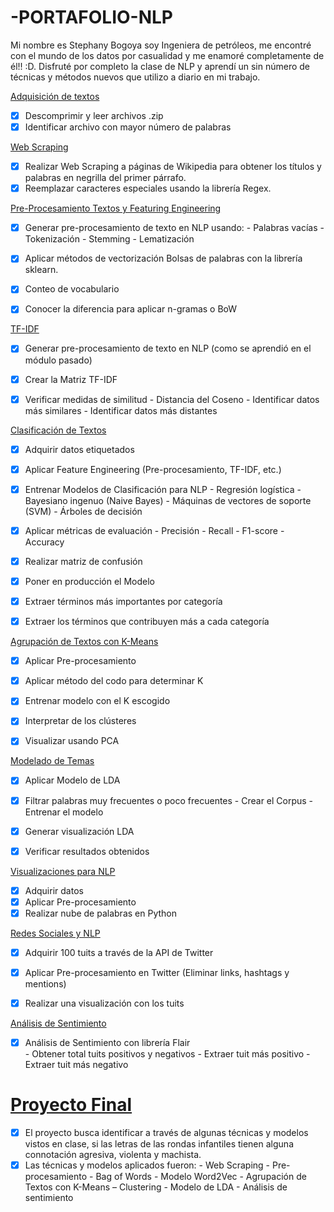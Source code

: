 # -PORTAFOLIO-NLP

Mi nombre es Stephany Bogoya soy Ingeniera de petróleos, me encontré con el mundo de los datos por casualidad y me enamoré completamente de él!! :D.
Disfruté  por completo la clase de NLP y aprendí un sin número de técnicas y métodos nuevos que utilizo a diario en mi trabajo. 


[Adquisición de textos](https://github.com/StephanyBogoya/-PORTAFOLIO-NLP/blob/main/Soluci%C3%B3n%20Taller%202.ipynb)
- [x] Descomprimir y leer archivos .zip
- [x] Identificar archivo con mayor número de palabras

[Web Scraping](https://github.com/StephanyBogoya/-PORTAFOLIO-NLP/blob/main/Soluci%C3%B3n%20Taller%203%20.ipynb)
- [x] Realizar Web Scraping a páginas de Wikipedia para obtener los títulos y palabras en negrilla del primer párrafo.
- [x] Reemplazar caracteres especiales usando la librería Regex.

[Pre-Procesamiento Textos y Featuring Engineering](https://github.com/StephanyBogoya/-PORTAFOLIO-NLP/blob/main/Pre-Procesamiento%20de%20textos%20y%20y%20Featuring%20Engineering.ipynb)
- [x] Generar pre-procesamiento de texto en NLP usando:
       - Palabras vacías
       - Tokenización
       - Stemming 
       - Lematización
     
- [x] Aplicar métodos de vectorización Bolsas de palabras con la librería sklearn.
- [x] Conteo de vocabulario
- [x] Conocer la diferencia para aplicar n-gramas o BoW

[TF-IDF](https://github.com/StephanyBogoya/-PORTAFOLIO-NLP/blob/main/TF-IDF.ipynb)

- [x] Generar pre-procesamiento de texto en NLP (como se aprendió en el módulo pasado)
- [x] Crear la Matriz TF-IDF
- [x] Verificar medidas de similitud
       - Distancia del Coseno
       - Identificar datos más similares
       - Identificar datos más distantes


[Clasificación de Textos](https://github.com/StephanyBogoya/-PORTAFOLIO-NLP/blob/main/Soluci%C3%B3n%20taller%207.ipynb)
- [x] Adquirir datos etiquetados
- [x] Aplicar Feature Engineering (Pre-procesamiento, TF-IDF, etc.)
- [x] Entrenar Modelos de Clasificación para NLP 
       - Regresión logística
       - Bayesiano ingenuo (Naive Bayes)
       - Máquinas de vectores de soporte (SVM)
       - Árboles de decisión
- [x] Aplicar métricas de evaluación 
       - Precisión
       - Recall
       - F1-score
       - Accuracy 
- [x] Realizar matriz de confusión
- [x] Poner en producción el Modelo
- [x] Extraer términos más importantes por categoría
- [x] Extraer los términos que contribuyen más a cada categoría


[Agrupación de Textos con K-Means](https://github.com/StephanyBogoya/-PORTAFOLIO-NLP/blob/main/Soluci%C3%B3n%20taller8.ipynb)

- [x] Aplicar Pre-procesamiento
- [x] Aplicar método del codo para determinar K
- [x] Entrenar modelo con el K escogido
- [x] Interpretar de los clústeres
- [x] Visualizar usando PCA


[Modelado de Temas](https://github.com/StephanyBogoya/-PORTAFOLIO-NLP/blob/main/Soluci%C3%B3n%20taller%209.ipynb)
- [x] Aplicar Modelo de LDA 
- [x] Filtrar palabras muy frecuentes o poco frecuentes
       - Crear el Corpus
       - Entrenar el modelo
- [x] Generar visualización LDA
- [x] Verificar resultados obtenidos


[Visualizaciones para NLP](https://github.com/StephanyBogoya/-PORTAFOLIO-NLP/blob/main/WORD%20CLOUD.ipynb)
- [x] Adquirir datos
- [x] Aplicar Pre-procesamiento
- [x] Realizar nube de palabras en Python

[Redes Sociales y NLP](https://github.com/StephanyBogoya/-PORTAFOLIO-NLP/blob/main/Soluci%C3%B3n%20taller8.ipynb)
- [x] Adquirir 100 tuits a través de la API de Twitter
- [x] Aplicar Pre-procesamiento en Twitter (Eliminar links, hashtags y mentions)
- [x] Realizar una visualización con los tuits


[Análisis de Sentimiento](https://github.com/StephanyBogoya/-PORTAFOLIO-NLP/blob/main/Soluci%C3%B3n_taller_12.ipynb)
- [x] Análisis de Sentimiento con librería Flair        
       - Obtener total tuits positivos y negativos 
       - Extraer tuit más positivo
       - Extraer tuit más negativo

# [Proyecto Final](https://github.com/StephanyBogoya/-PORTAFOLIO-NLP/blob/main/PROYECTO_FINAL_NLP_G51_2021-I.ipynb)
- [x] El proyecto busca identificar a través de algunas técnicas y modelos vistos en clase, si las letras de las rondas infantiles tienen alguna connotación agresiva, violenta y machista.
- [x] Las técnicas y modelos aplicados fueron:
       - Web Scraping
       - Pre-procesamiento
       - Bag of Words
       - Modelo Word2Vec
       - Agrupación de Textos con K-Means – Clustering
       - Modelo de LDA
       - Análisis de sentimiento
